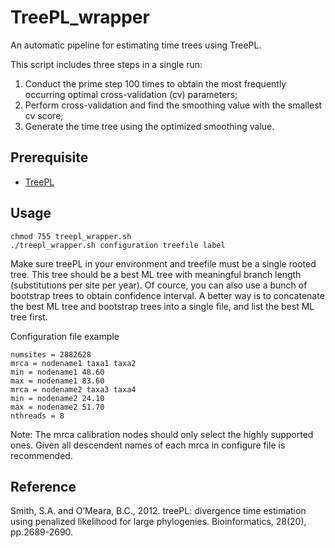 # TreePL_wrapper
An automatic pipeline for estimating time trees using TreePL.

This script includes three steps in a single run:
1. Conduct the prime step 100 times to obtain the most frequently occurring optimal cross-validation (cv) parameters;
2. Perform cross-validation and find the smoothing value with the smallest cv score;
3. Generate the time tree using the optimized smoothing value.

## Prerequisite
* [TreePL](https://github.com/blackrim/treePL)

## Usage
```
chmod 755 treepl_wrapper.sh
./treepl_wrapper.sh configuration treefile label
```
Make sure treePL in your environment and treefile must be a single rooted tree.
This tree should be a best ML tree with meaningful branch length (substitutions per site per year).
Of cource, you can also use a bunch of bootstrap trees to obtain confidence interval.
A better way is to concatenate the best ML tree and bootstrap trees into a single file, and list the best ML tree first.

Configuration file example
```
numsites = 2882628
mrca = nodename1 taxa1 taxa2
min = nodename1 48.60
max = nodename1 83.60
mrca = nodename2 taxa3 taxa4
min = nodename2 24.10
max = nodename2 51.70
nthreads = 8
```
Note: 
The mrca calibration nodes should only select the highly supported ones. 
Given all descendent names of each mrca in configure file is recommended.

## Reference
Smith, S.A. and O’Meara, B.C., 2012. treePL: divergence time estimation using penalized likelihood for large phylogenies. Bioinformatics, 28(20), pp.2689-2690.
